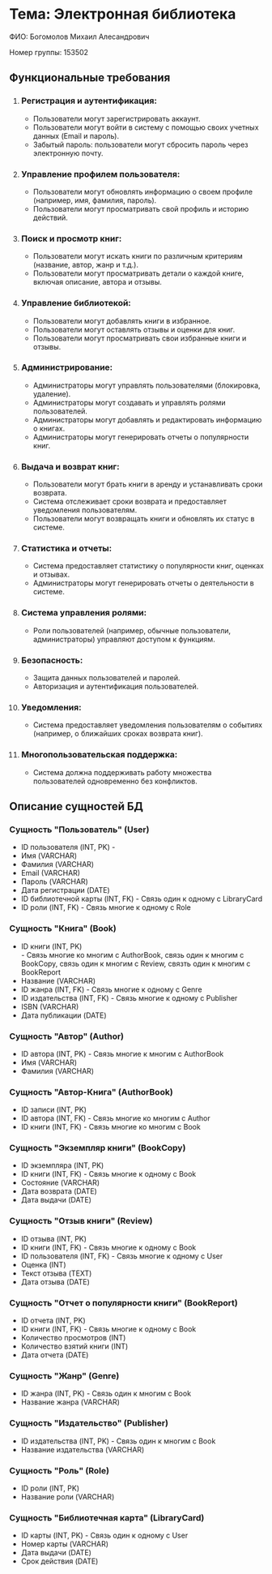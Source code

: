 <!DOCTYPE html>
<html lang="ru">
<head>
    <meta charset="UTF-8">
</head>
<body>
    <h1>Тема: Электронная библиотека</h1>
    <p>ФИО: Богомолов Михаил Алесандрович</p>
    <p>Номер группы: 153502</p>
    <h2>Функциональные требования</h2>
    <ol>
        <li>
            <h3>Регистрация и аутентификация:</h3>
            <ul>
                <li>Пользователи могут зарегистрировать аккаунт.</li>
                <li>Пользователи могут войти в систему с помощью своих учетных данных (Email и пароль).</li>
                <li>Забытый пароль: пользователи могут сбросить пароль через электронную почту.</li>
            </ul>
        </li>
        <li>
            <h3>Управление профилем пользователя:</h3>
            <ul>
                <li>Пользователи могут обновлять информацию о своем профиле (например, имя, фамилия, пароль).</li>
                <li>Пользователи могут просматривать свой профиль и историю действий.</li>
            </ul>
        </li>
        <li>
            <h3>Поиск и просмотр книг:</h3>
            <ul>
                <li>Пользователи могут искать книги по различным критериям (название, автор, жанр и т.д.).</li>
                <li>Пользователи могут просматривать детали о каждой книге, включая описание, автора и отзывы.</li>
            </ul>
        </li>
        <li>
            <h3>Управление библиотекой:</h3>
            <ul>
                <li>Пользователи могут добавлять книги в избранное.</li>
                <li>Пользователи могут оставлять отзывы и оценки для книг.</li>
                <li>Пользователи могут просматривать свои избранные книги и отзывы.</li>
            </ul>
        </li>
        <li>
            <h3>Администрирование:</h3>
            <ul>
                <li>Администраторы могут управлять пользователями (блокировка, удаление).</li>
                <li>Администраторы могут создавать и управлять ролями пользователей.</li>
                <li>Администраторы могут добавлять и редактировать информацию о книгах.</li>
                <li>Администраторы могут генерировать отчеты о популярности книг.</li>
            </ul>
        </li>
        <li>
            <h3>Выдача и возврат книг:</h3>
            <ul>
                <li>Пользователи могут брать книги в аренду и устанавливать сроки возврата.</li>
                <li>Система отслеживает сроки возврата и предоставляет уведомления пользователям.</li>
                <li>Пользователи могут возвращать книги и обновлять их статус в системе.</li>
            </ul>
        </li>
        <li>
            <h3>Статистика и отчеты:</h3>
            <ul>
                <li>Система предоставляет статистику о популярности книг, оценках и отзывах.</li>
                <li>Администраторы могут генерировать отчеты о деятельности в системе.</li>
            </ul>
        </li>
        <li>
            <h3>Система управления ролями:</h3>
            <ul>
                <li>Роли пользователей (например, обычные пользователи, администраторы) управляют доступом к функциям.</li>
            </ul>
        </li>
        <li>
            <h3>Безопасность:</h3>
            <ul>
                <li>Защита данных пользователей и паролей.</li>
                <li>Авторизация и аутентификация пользователей.</li>
            </ul>
        </li>
        <li>
            <h3>Уведомления:</h3>
            <ul>
                <li>Система предоставляет уведомления пользователям о событиях (например, о ближайших сроках возврата книг).</li>
            </ul>
        </li>
        <li>
            <h3>Многопользовательская поддержка:</h3>
            <ul>
                <li>Система должна поддерживать работу множества пользователей одновременно без конфликтов.</li>
            </ul>
        </li>
    </ol>
    <h2>Описание сущностей БД</h2>
    <h3>Сущность "Пользователь" (User)</h3>
    <ul>
        <li>ID пользователя (INT, PK) - </li>
        <li>Имя (VARCHAR)</li>
        <li>Фамилия (VARCHAR)</li>
        <li>Email (VARCHAR)</li>
        <li>Пароль (VARCHAR)</li>
        <li>Дата регистрации (DATE)</li>
        <li>ID библиотечной карты (INT, FK) - Связь один к одному с LibraryCard</li>
        <li>ID роли (INT, FK) - Связь многие к одному с Role</li>
    </ul>
    <h3>Сущность "Книга" (Book)</h3>
    <ul>
        <li>ID книги (INT, PK)</li> - Связь многие ко многим с AuthorBook, связь один к многим с BookCopy, связь один к многим с Review, связть один к многим с BookReport</li>
        <li>Название (VARCHAR)</li>
        <li>ID жанра (INT, FK) - Связь многие к одному с Genre</li>
        <li>ID издательства (INT, FK) - Связь многие к одному с Publisher</li>
        <li>ISBN (VARCHAR)</li>
        <li>Дата публикации (DATE)</li>
    </ul>
    <h3>Сущность "Автор" (Author)</h3>
    <ul>
        <li>ID автора (INT, PK) - Связь многие к многим с AuthorBook</li>
        <li>Имя (VARCHAR)</li>
        <li>Фамилия (VARCHAR)</li>
    </ul>
    <h3>Сущность "Автор-Книга" (AuthorBook)</h3>
    <ul>
        <li>ID записи (INT, PK)</li>
        <li>ID автора (INT, FK) - Связь многие ко многим с Author</li>
        <li>ID книги (INT, FK) - Связь многие ко многим с Book</li>
    </ul>
    <h3>Сущность "Экземпляр книги" (BookCopy)</h3>
<ul>
    <li>ID экземпляра (INT, PK)</li>
    <li>ID книги (INT, FK) - Связь многие к одному с Book</li>
    <li>Состояние (VARCHAR)</li>
    <li>Дата возврата (DATE)</li>
    <li>Дата выдачи (DATE)</li>
</ul>
<h3>Сущность "Отзыв книги" (Review)</h3>
<ul>
    <li>ID отзыва (INT, PK)</li>
    <li>ID книги (INT, FK) - Связь многие к одному с Book</li>
    <li>ID пользователя (INT, FK) - Связь многие к одному с User</li>
    <li>Оценка (INT)</li>
    <li>Текст отзыва (TEXT)</li>
    <li>Дата отзыва (DATE)</li>
</ul>
<h3>Сущность "Отчет о популярности книги" (BookReport)</h3>
<ul>
    <li>ID отчета (INT, PK)</li>
    <li>ID книги (INT, FK) - Связь многие к одному с Book</li>
    <li>Количество просмотров (INT)</li>
    <li>Количество взятий книги (INT)</li>
    <li>Дата отчета (DATE)</li>
</ul>
<h3>Сущность "Жанр" (Genre)</h3>
<ul>
    <li>ID жанра (INT, PK) - Связь один к многим с Book</li>
    <li>Название жанра (VARCHAR)</li>
</ul>
<h3>Сущность "Издательство" (Publisher)</h3>
<ul>
    <li>ID издательства (INT, PK) - Связь один к многим с Book</li>
    <li>Название издательства (VARCHAR)</li>
</ul>
<h3>Сущность "Роль" (Role)</h3>
<ul>
    <li>ID роли (INT, PK)</li>
    <li>Название роли (VARCHAR)</li>
</ul>
<h3>Сущность "Библиотечная карта" (LibraryCard)</h3>
<ul>
    <li>ID карты (INT, PK) - Связь один к одному с User</li>
    <li>Номер карты (VARCHAR)</li>
    <li>Дата выдачи (DATE)</li>
    <li>Срок действия (DATE)</li>
</ul>
</body>
</html>
